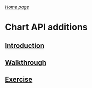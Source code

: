 _[Home page](../index.md)_




# Chart API additions

## [Introduction](intro.md)
## [Walkthrough](walkthrough.md)
## [Exercise](exercise.md)
